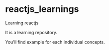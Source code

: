 # reactjs_learnings
Learning reactjs

It is a learning repository.

You'll find example for each individual concepts.
